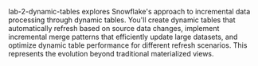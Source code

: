lab-2-dynamic-tables explores Snowflake's approach to incremental data processing through dynamic tables. You'll create dynamic tables that automatically refresh based on source data changes, implement incremental merge patterns that efficiently update large datasets, and optimize dynamic table performance for different refresh scenarios. This represents the evolution beyond traditional materialized views.